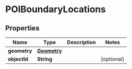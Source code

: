 
# POIBoundaryLocations

## Properties
Name | Type | Description | Notes
------------ | ------------- | ------------- | -------------
**geometry** | [**Geometry**](Geometry.md) |  | 
**objectId** | **String** |  |  [optional]



